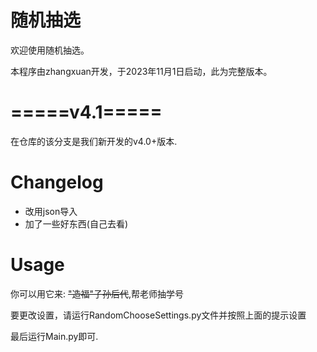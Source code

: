 # 随机抽选
欢迎使用随机抽选。

本程序由zhangxuan开发，于2023年11月1日启动，此为完整版本。

# =====v4.1=====


在仓库的该分支是我们新开发的v4.0+版本.

# Changelog
  - 改用json导入
  - 加了一些好东西(自己去看)
# Usage

你可以用它来: ~~"造福"子孙后代~~,帮老师抽学号

要更改设置，请运行RandomChooseSettings.py文件并按照上面的提示设置

最后运行Main.py即可.
